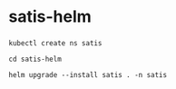 # satis-helm

###
```
kubectl create ns satis
```
```
cd satis-helm
```
```
helm upgrade --install satis . -n satis
```
